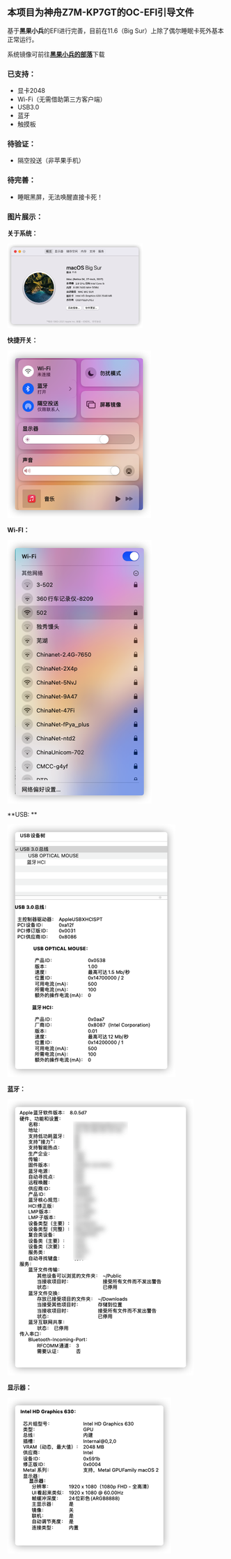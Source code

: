 ## 本项目为神舟Z7M-KP7GT的OC-EFI引导文件

基于**黑果小兵**的EFI进行完善，目前在11.6（Big Sur）上除了偶尔睡眠卡死外基本正常运行。

系统镜像可前往[**黑果小兵的部落**](https://blog.daliansky.net/)下载

### **已支持：**

- 显卡2048
- Wi-Fi（无需借助第三方客户端）
- USB3.0
- 蓝牙
- 触摸板

### **待验证：**

- 隔空投送（非苹果手机）

### **待完善：**

- 睡眠黑屏，无法唤醒直接卡死！

### **图片展示：**

**关于系统：**

<img src="img/关于系统.png" alt="关于系统" style="zoom:50%;" />

**快捷开关：**

![控制器](img/控制器.png)

**Wi-FI：**

![wifi](img/wifi.png)

**USB: **

![USB](img/USB.png)

**蓝牙：**

![蓝牙](img/蓝牙.png)

**显示器：**

![显示器](img/显示器.png)

